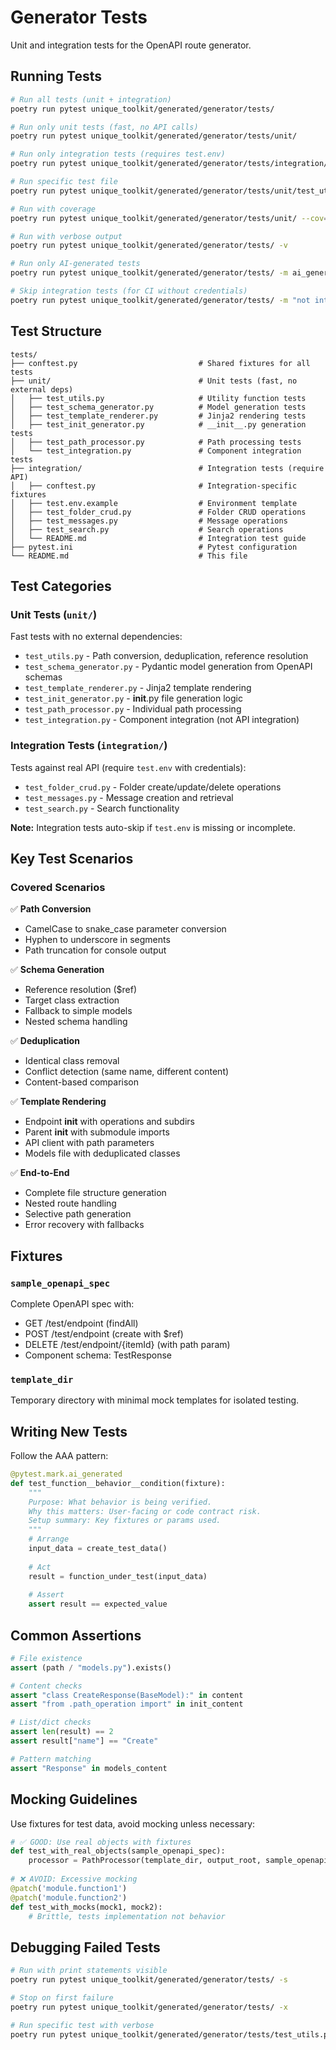 # Generator Tests

Unit and integration tests for the OpenAPI route generator.

## Running Tests

```bash
# Run all tests (unit + integration)
poetry run pytest unique_toolkit/generated/generator/tests/

# Run only unit tests (fast, no API calls)
poetry run pytest unique_toolkit/generated/generator/tests/unit/

# Run only integration tests (requires test.env)
poetry run pytest unique_toolkit/generated/generator/tests/integration/

# Run specific test file
poetry run pytest unique_toolkit/generated/generator/tests/unit/test_utils.py

# Run with coverage
poetry run pytest unique_toolkit/generated/generator/tests/unit/ --cov=unique_toolkit.generated.generator

# Run with verbose output
poetry run pytest unique_toolkit/generated/generator/tests/ -v

# Run only AI-generated tests
poetry run pytest unique_toolkit/generated/generator/tests/ -m ai_generated

# Skip integration tests (for CI without credentials)
poetry run pytest unique_toolkit/generated/generator/tests/ -m "not integration"
```

## Test Structure

```
tests/
├── conftest.py                           # Shared fixtures for all tests
├── unit/                                 # Unit tests (fast, no external deps)
│   ├── test_utils.py                     # Utility function tests
│   ├── test_schema_generator.py          # Model generation tests
│   ├── test_template_renderer.py         # Jinja2 rendering tests
│   ├── test_init_generator.py            # __init__.py generation tests
│   ├── test_path_processor.py            # Path processing tests
│   └── test_integration.py               # Component integration tests
├── integration/                          # Integration tests (require API)
│   ├── conftest.py                       # Integration-specific fixtures
│   ├── test.env.example                  # Environment template
│   ├── test_folder_crud.py               # Folder CRUD operations
│   ├── test_messages.py                  # Message operations
│   ├── test_search.py                    # Search operations
│   └── README.md                         # Integration test guide
├── pytest.ini                            # Pytest configuration
└── README.md                             # This file
```

## Test Categories

### Unit Tests (`unit/`)
Fast tests with no external dependencies:
- `test_utils.py` - Path conversion, deduplication, reference resolution
- `test_schema_generator.py` - Pydantic model generation from OpenAPI schemas
- `test_template_renderer.py` - Jinja2 template rendering
- `test_init_generator.py` - __init__.py file generation logic
- `test_path_processor.py` - Individual path processing
- `test_integration.py` - Component integration (not API integration)

### Integration Tests (`integration/`)
Tests against real API (require `test.env` with credentials):
- `test_folder_crud.py` - Folder create/update/delete operations
- `test_messages.py` - Message creation and retrieval
- `test_search.py` - Search functionality

**Note:** Integration tests auto-skip if `test.env` is missing or incomplete.

## Key Test Scenarios

### Covered Scenarios

✅ **Path Conversion**
- CamelCase to snake_case parameter conversion
- Hyphen to underscore in segments
- Path truncation for console output

✅ **Schema Generation**
- Reference resolution ($ref)
- Target class extraction
- Fallback to simple models
- Nested schema handling

✅ **Deduplication**
- Identical class removal
- Conflict detection (same name, different content)
- Content-based comparison

✅ **Template Rendering**
- Endpoint __init__ with operations and subdirs
- Parent __init__ with submodule imports
- API client with path parameters
- Models file with deduplicated classes

✅ **End-to-End**
- Complete file structure generation
- Nested route handling
- Selective path generation
- Error recovery with fallbacks

## Fixtures

### `sample_openapi_spec`
Complete OpenAPI spec with:
- GET /test/endpoint (findAll)
- POST /test/endpoint (create with $ref)
- DELETE /test/endpoint/{itemId} (with path param)
- Component schema: TestResponse

### `template_dir`
Temporary directory with minimal mock templates for isolated testing.

## Writing New Tests

Follow the AAA pattern:

```python
@pytest.mark.ai_generated  
def test_function__behavior__condition(fixture):
    """
    Purpose: What behavior is being verified.
    Why this matters: User-facing or code contract risk.
    Setup summary: Key fixtures or params used.
    """
    # Arrange
    input_data = create_test_data()
    
    # Act
    result = function_under_test(input_data)
    
    # Assert
    assert result == expected_value
```

## Common Assertions

```python
# File existence
assert (path / "models.py").exists()

# Content checks
assert "class CreateResponse(BaseModel):" in content
assert "from .path_operation import" in init_content

# List/dict checks
assert len(result) == 2
assert result["name"] == "Create"

# Pattern matching
assert "Response" in models_content
```

## Mocking Guidelines

Use fixtures for test data, avoid mocking unless necessary:

```python
# ✅ GOOD: Use real objects with fixtures
def test_with_real_objects(sample_openapi_spec):
    processor = PathProcessor(template_dir, output_root, sample_openapi_spec)
    
# ❌ AVOID: Excessive mocking
@patch('module.function1')
@patch('module.function2')  
def test_with_mocks(mock1, mock2):
    # Brittle, tests implementation not behavior
```

## Debugging Failed Tests

```bash
# Run with print statements visible
poetry run pytest unique_toolkit/generated/generator/tests/ -s

# Stop on first failure
poetry run pytest unique_toolkit/generated/generator/tests/ -x

# Run specific test with verbose
poetry run pytest unique_toolkit/generated/generator/tests/test_utils.py::TestTruncatePath::test_truncate_path__adds_ellipsis__when_too_long -v
```

